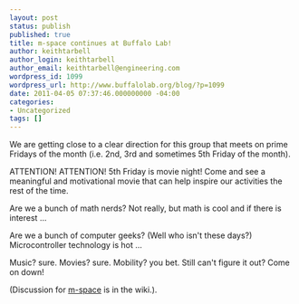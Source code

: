 ```yaml
---
layout: post
status: publish
published: true
title: m-space continues at Buffalo Lab!
author: keithtarbell
author_login: keithtarbell
author_email: keithtarbell@engineering.com
wordpress_id: 1099
wordpress_url: http://www.buffalolab.org/blog/?p=1099
date: 2011-04-05 07:37:46.000000000 -04:00
categories:
- Uncategorized
tags: []
---
```

We are getting close to a clear direction for this group that meets on prime Fridays of the month (i.e. 2nd, 3rd and sometimes 5th Friday of the month).

ATTENTION! ATTENTION! 5th Friday is movie night! Come and see a meaningful and motivational movie that can help inspire our activities the rest of the time.

Are we a bunch of math nerds? Not really, but math is cool and if there is interest ...

Are we a bunch of computer geeks? (Well who isn't these days?)  Microcontroller technology is hot ...

Music? sure.  Movies? sure.  Mobility? you bet.  Still can't figure it out?  Come on down!

(Discussion for <a href="http://www.buffalolab.org/wiki/M-space">m-space</a> is in the wiki.).
